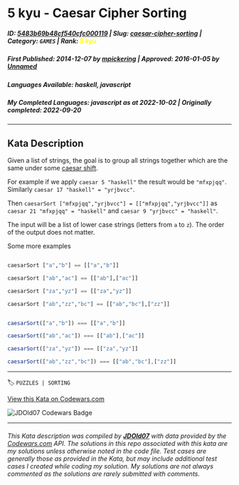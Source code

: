 # 5 kyu - Caesar Cipher Sorting

##### **ID**: [5483b69b48cf540cfc000119](https://www.codewars.com/kata/5483b69b48cf540cfc000119) | **Slug**: [caesar-cipher-sorting](https://www.codewars.com/kata/5483b69b48cf540cfc000119) | **Category**: `GAMES` | **Rank**: <span style="color:yellow">5 kyu</span>

##### **First Published**: 2014-12-07 ***by*** [mpickering](https://www.codewars.com/users/mpickering) | **Approved**: 2016-01-05 ***by*** [Unnamed](https://www.codewars.com/users/Unnamed)

##### **Languages Available**: haskell, javascript

##### **My Completed Languages**: javascript ***as at*** 2022-10-02 | **Originally completed**: 2022-09-20

---

## Kata Description


Given a list of strings, the goal is to group all strings together which are the same under some [caesar shift](http://en.wikipedia.org/wiki/Caesar_cipher). 



For example if we apply `caesar 5 "haskell"` the result would be `"mfxpjqq"`. Similarly `caesar 17 "haskell" = "yrjbvcc"`. 



Then `caesarSort ["mfxpjqq","yrjbvcc"] = [["mfxpjqq","yrjbvcc"]]` as `caesar 21 "mfxpjqq" = "haskell"` and `caesar 9 "yrjbvcc" = "haskell"`. 



The input will be a list of lower case strings (letters from `a` to `z`). The order of the output does not matter. 



Some more examples

```haskell

caesarSort ["a","b"] == [["a","b"]]

caesarSort ["ab","ac"] == [["ab"],["ac"]]

caesarSort ["za","yz"] == [["za","yz"]]

caesarSort ["ab","zz","bc"] == [["ab","bc"],["zz"]]

```

```javascript

caesarSort(["a","b"]) === [["a","b"]]

caesarSort(["ab","ac"]) === [["ab"],["ac"]]

caesarSort(["za","yz"]) === [["za","yz"]]

caesarSort(["ab","zz","bc"]) === [["ab","bc"],["zz"]]

```

---


🏷 `PUZZLES | SORTING`


[View this Kata on Codewars.com](https://www.codewars.com/kata/5483b69b48cf540cfc000119)

![](https://www.codewars.com/users/jdold07/badges/large "JDOld07 Codewars Badge")

---

###### *This Kata description was compiled by [**JDOld07**](https://tpstech.dev) with data provided by the [Codewars.com](https://www.codewars.com) API.  The solutions in this repo associated with this kata are my solutions unless otherwise noted in the code file.  Test cases are generally those as provided in the Kata, but may include additional test cases I created while coding my solution.  My solutions are not always commented as the solutions are rarely submitted with comments.*
